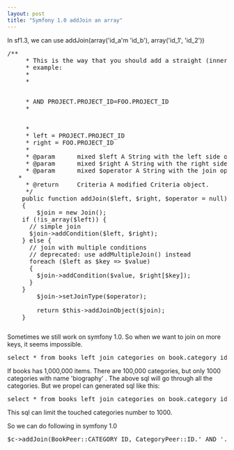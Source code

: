 ```yaml
---
layout: post
title: "Symfony 1.0 addJoin an array"
---
```


In sf1.3, we can use addJoin(array('id_a'm 'id_b'), array('id_1', 'id_2'))
<pre name='code' class='php'>
/**
	 * This is the way that you should add a straight (inner) join of two tables.  For
	 * example:
	 *
	 * <p>
	 * AND PROJECT.PROJECT_ID=FOO.PROJECT_ID
	 * <p>
	 *
	 * left = PROJECT.PROJECT_ID
	 * right = FOO.PROJECT_ID
	 *
	 * @param      mixed $left A String with the left side of the join.
	 * @param      mixed $right A String with the right side of the join.
	 * @param      mixed $operator A String with the join operator e.g. LEFT JOIN, ...
   *
	 * @return     Criteria A modified Criteria object.
	 */
	public function addJoin($left, $right, $operator = null)
	{
		$join = new Join();
    if (!is_array($left)) {
      // simple join
      $join->addCondition($left, $right);
    } else {
      // join with multiple conditions
      // deprecated: use addMultipleJoin() instead
      foreach ($left as $key => $value)
      {
        $join->addCondition($value, $right[$key]);
      }
    }
		$join->setJoinType($operator);
		
		return $this->addJoinObject($join);
	}
</pre>

Sometimes we still work on symfony 1.0. So when we want to join on more keys, it seems impossible.
<pre name='code' class='php'>
select * from books left join categories on book.category_id = categories.id where categories.name='biography'
</pre>
If books has 1,000,000 items. There are 100,000 categories, but only 1000 categories with name 'biography' . The above sql will go through all the categories. But we propel can generated sql like this:
<pre name='code' class='php'>
select * from books left join categories on book.category_id = categories.id and categories.name='biography'
</pre>
This sql can limit the touched categories number to 1000.

So we can do following in symfony 1.0
<pre name='code' class='php'>
$c->addJoin(BookPeer::CATEGORY_ID, CategoryPeer::ID.' AND '.CategoryPeer::NAME.'= "biography"', Criteria::LEFT_JOIN);
</pre>